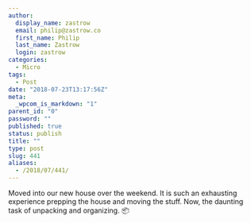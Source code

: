 ```yaml
---
author:
  display_name: zastrow
  email: philip@zastrow.co
  first_name: Philip
  last_name: Zastrow
  login: zastrow
categories:
  - Micro
tags:
  - Post
date: "2018-07-23T13:17:56Z"
meta:
  _wpcom_is_markdown: "1"
parent_id: "0"
password: ""
published: true
status: publish
title: ""
type: post
slug: 441
aliases:
  - /2018/07/441/
---
```

<p>Moved into our new house over the weekend. It is such an exhausting experience prepping the house and moving the stuff. Now, the daunting task of unpacking and organizing. 📦</p>
